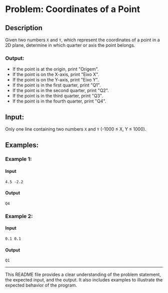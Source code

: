 
# Problem: Coordinates of a Point

## Description

Given two numbers `X` and `Y`, which represent the coordinates of a point in a 2D plane, determine in which quarter or axis the point belongs.

### Output:

- If the point is at the origin, print "Origem".
- If the point is on the X-axis, print "Eixo X".
- If the point is on the Y-axis, print "Eixo Y".
- If the point is in the first quarter, print "Q1".
- If the point is in the second quarter, print "Q2".
- If the point is in the third quarter, print "Q3".
- If the point is in the fourth quarter, print "Q4".

## Input:

Only one line containing two numbers `X` and `Y` (-1000 ≤ X, Y ≤ 1000).

## Examples:

### Example 1:

#### Input

```
4.5 -2.2
```

#### Output

```
Q4
```

### Example 2:

#### Input

```
0.1 0.1
```

#### Output

```
Q1
```

---

This README file provides a clear understanding of the problem statement, the expected input, and the output. It also includes examples to illustrate the expected behavior of the program.